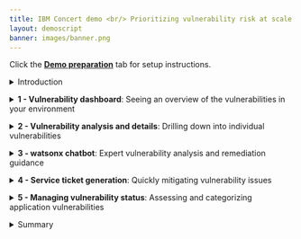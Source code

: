 ```yaml
---
title: IBM Concert demo <br/> Prioritizing vulnerability risk at scale with gen AI insights <br/> <small> <i> Live demo for Tech Sales </i> </small>
layout: demoscript
banner: images/banner.png
---
```


<span id="top"></span>

Click the [**Demo preparation**](demo-preparation) tab for setup instructions.

<details markdown="1">

<summary>Introduction</summary>

As enterprises develop and deploy an increasing number of software applications, they face significant risks and challenges related to Common Vulnerability Exposures (CVEs) and other vulnerabilities in open source software.

Leveraging data from various tools, IBM Concert empowers security professionals to gain a comprehensive view of vulnerabilities across their application landscape. Using an advanced gen AI engine, Concert  assesses vulnerability risk tailored to each customer’s specific environment. Concert identifies potential threats, evaluates their impact and provides actionable recommendations to prioritize and mitigate risks effectively.

Let’s see how IBM Concert accelerates vulnerability management and enhances security posture.

<br/>

</details>

<p/>

<details markdown="1">

<summary><strong>1 - Vulnerability dashboard</strong>: Seeing an overview of the vulnerabilities in your environment</summary>

<br/>

| **1.1** | **Examine the vulnerability landscape** |
| :--- | :--- |
| **Narration** | The security manager at Focus Financial is overwhelmed with a backlog of 1100+ CVEs and struggles to manage vulnerabilities across applications hosted by different teams. With the recent adoption of a microservices architecture, the complexity has surged as these applications now span multiple cloud providers and on-prem environments. This shift has introduced significant challenges in vulnerability management, making it crucial to find a better way to prioritize, manage and address the exposures. |
| **Action** &nbsp; 1.1.1 | Show the **Home** page.<br/> <img src="images/1-1-1.png" width="800" /> |
| **Narration** | On logging into Concert, the security manager is presented with a dashboard that represents different dimensions of the application landscape. The vulnerability summary provides an immediate overview of the risk posture. <br/><br/> The section on the right provides key vulnerability metrics, showing the total number of unique CVEs and affected components. Concert highlights the most critical vulnerabilities. In this case, we see 6 'Priority 1' CVEs, 7 'Priority 2' CVEs, 74 'Priority 3' CVEs and 117 deprioritized CVEs. This concise snapshot helps security managers quickly assess the organization's vulnerability landscape and prioritize remediation efforts. |
| **Action** &nbsp; 1.1.2 | Scroll down the home page to show the **Most vulnerable applications** (left) and **Prioritized CVEs impacting public access points** (right) graphs. <br/> <img src="images/1-1-2.png" width="800" /> |
| **Narration** | Scrolling down the home page, the security manager sees two visual representations of vulnerability risk. <br/><br/>The bar chart on the left provides a clear view of the most vulnerable applications within the organization. By categorizing and prioritizing the vulnerabilities, the security manager can quickly identify that even though the 'quote-of-the-day' application contains the highest number CVE findings, the application to pay immediate attention to might be the 'ecommerce ' app because it contains the most CVEs in the critical (Priority 1) category. <br/><br/>The scatter plot on the right highlights the CVEs that have a potential path to public access points, with each point representing a CVE and its associated risk score and impact. |
| **Action** &nbsp; 1.1.3 | Scroll down the home page to show the **Highest prioritiy CVEs** table. <br/> <img src="images/1-1-3.png" width="800" /> |
| **Narration** | At the bottom of the Home page, the security manager can see the top five vulnerabilities displayed in order of criticality. |

<br/>

| **1.2** | **Display CVEs in the Arena View** |
| :--- | :--- |
| **Action** &nbsp; 1.2.1 | Click **Arena view**. <inline-notification text="Use the zoom controls on the bottom right to fit the view on your screen."></inline-notification> <img src="images/2-1-1a.png" width="800" /> |
| **Narration** | The 'Arena view' provides the security manager with a 360-degree view of the entire application ecosystem. |
| **Action** &nbsp; 1.2.2 | Click the **Prioritized CVEs** switch, which will display the prioritized CVEs on the left side of the Arena view. <br/> <img src="images/4-1-1.png" width="800" /> |
| **Narration** | By clicking the 'Prioritized CVEs' switch, the security manager reveals a red cluster showing all the high priority CVEs. This visualization details the affected repositories, deployed images, applications and public access points. It provides a comprehensive overview of how vulnerabilities propagate through the system, enabling informed decision-making for remediation efforts. |
| **Action** &nbsp; 1.2.3 | Hover over any CVE node to highlight its end-to-end connections. <br/> <img src="images/1-2-3.png" width="800" /> |
| **Narration** | The darkest red circles represent Concert's ‘Priority 1’ vulnerabilities. By hovering over any node, the security manager sees the repositories, images, applications, environments and access points associated with a CVE. |
| **Action** &nbsp; 1.2.4 | Click the **Prioritized exposures** switch. <br/> <img src="images/1-2-4.png" width="800" /> |
| **Narration** | By clicking the 'Prioritized exposures' switch, the security manager reveals two new orange clusters. This visualization displays exposures detected from static code scans on the left side of the Arena view and dynamic security scans on the right side of the Arena view. |

**[Go to top](#top)**

<br/><br/>

</details>

<p/>

<details markdown="1">

<summary><strong>2 - Vulnerability analysis and details</strong>: Drilling down into individual vulnerabilities</summary>

<br/>

| **2.1** | **Examine vulnerabilities in the Dimensions view** |
| :--- | :--- |
| **Action** &nbsp; 2.1.1 | Click **Dimensions** and select **Vulnerability**.<br/><img src="images/5-2-3a.png" width="800" /> |
| **Narration** | To see a list of all vulnerabilities, the security manager accesses the Vulnerability page in the Dimensions view. The vulernability dashboard provides a snapshot of source code, image scan, runtime vulnerabilities and exposures as well as a detailed list of all vulnerabilities prioritized by risk score. This view enables quick identification of the most critical vulnerabilities across all applications. It offers a comprehensive overview, making it easy to sort, filter and find vulnerabilities in the system. |

<br/>

| **2.2** | **View CVE details** |
| :--- | :--- |
| **Action** &nbsp; 2.2.1 | Click the Priority first CVE (<strong>CVE-2022-42889</strong>). <br/> <img src="images/2-2-1.png" width="800" /> <br/><br/> The following 'CVE details' screen will appear: <br/> <img src="images/3-1-3.png" width="800" /> |
| **Action** &nbsp; 2.2.2 | Highlight the difference between the generic CVSS risk score and Concert's custom risk score and priority. <br/> <img src="images/2-2-2.png" width="800" /> |
| **Narration** | The security manager selects a CVE to view the details and sees the impact view showing the packages, images, applications and environments affected by the vulnerablability. <br/><br/> The CVE view also provides the security manager with a summary of the issue, the generic CVSS score and a custom Concert risk score. <br/>Concert leverages generative AI to correlate vulnerability data across multiple risk vectors, analyzing package and application dependencies to highlight risks specific to an organization’s environment. This allows Concert to generate a score based on the actual exposure risk. <br/><br/>Concert uses the following vectors to calculate the risk posed by each vulnerability.<br/>• Base CVSS score<br/>• Proprietary threat intelligence from IBM X-Force<br/>• Application criticality<br/>• Publicly exposed access points |



**[Go to top](#top)**

<br/><br/>

</details>

<p/>

<details markdown="1">

<summary><strong>3 - watsonx chatbot</strong>: Expert vulnerability analysis and remediation guidance</summary>

<br/>

| **3.1** | **Interact with the chatbot** |
| :--- | :--- |
| **Action** &nbsp; 3.1.1 | Click **Ask watsonx**. <br/> <img src="images/3-1-1.png" width="800" /> |
| **Narration** | Concert’s interactive chatbot uses generative AI to dig deeper into Concert’s specific suggestions and explain the potential impact and remediation of each issue. The chatbot uses IBM’s Granite language model powered by watsonx and comes pre-trained to have interactive conversations about application vulnerabilities. The security manager interactively asks questions about CVE details and engages in a discussion about remediation guidance. Concert responds with CVE-specific details. |
| **Action** &nbsp; 3.1.2 | Type '**How do I mitigate this CVE?**' in the chatbot. <br/> <img src="images/3-1-2.png" width="800" /> |
| **Narration** | Concert responds like an expert, providing the security manager with insight about the vulnerability and offering remediation guidance. |
| **Action** &nbsp; 3.1.3 | Type '**Does this CVE have known exploits?**' in the chatbot. <br/> <img src="images/3-1-2a.png" width="800" /> |

**[Go to top](#top)**

<br/><br/>

</details>

<p/>

<details markdown="1">

<summary><strong>4 - Service ticket generation</strong>: Quickly mitigating vulnerability issues</summary>

<br/>

| **4.1** | **Open a ticket** |
| :--- | :--- |
| **Narration** | Now that the security manager fully understands the potential impact of the CVE on the application environment, Concert can automatically generate a service ticket to resolve the vulnerability. Previously, this process required manually communicating the issue to a separate team to create the service ticket. |
| **Action** &nbsp; 4.1.1 | Click **Open ticket** in the first row. <br/> <img src="images/5-1-1.png" width="800" /> <br/><br/> The following **Open a ticket** screen will appear: <br/> <img src="images/5-1-2.png" width="800" /> |
| **Narration** | Concert can connect directly to popular ticketing systems, such as GitHub, Jira and ServiceNow, to automatically generate service tickets to remediate the vulnerability. Concert automatically inserts the appropriate text into the ticket fields, automating what would otherwise be a time-consuming task. In addition to ensuring accuracy, Concert saves an average of 15 minutes per vulnerability, which can add up significantly given the thousands of issues that arise each year. |
| **Action** &nbsp; 4.1.2 | Click **X** to close the **Open a ticket** screen. <br/> <img src="images/5-1-3.png" width="800" /> |
| **Action** &nbsp; 4.1.3 | Click **X** to close the CVE details screen. <br/> <img src="images/5-1-4.png" width="800" /> |

<br/>

| **4.2** | **Create an automation rule** |
| :--- | :--- |
| **Narration** | Alternatively, the security manager can configure automation rules to automatically create and assign tickets in the ticketing system, further speeding up the process of remediating vulnerabilities. Concert’s automation rules define the automatic actions to take when it detects a CVE that needs remediation. |
| **Action** &nbsp; 4.2.1 | Click **Administration** and select **Integrations**. <br/> <img src="images/5-2-1.png" width="800" /> |
| **Action** &nbsp; 4.2.2 | Click the **Automation rules** tab. <br/> <img src="images/5-2-2.png" width="800" /> |
| **Action** &nbsp; 4.2.3 | Click **Create automation rule**. <br/> <img src="images/5-2-3.png" width="800" /> |
| **Action** &nbsp; 4.2.4 | In the **Name** field, type '**Create ticket for critical CVE on prod environment**' (1). <br/> For the first condition, select **Environments** and **production** (2). <br/> For the second condition, Select **Open GitHub issue** (3). <br/> <img src="images/5-2-4.png" width="800" /> |
| **Narration** | For example, the security manager can configure a rule to automatically generate a service ticket in GitHub for each vulnerability detected in the production environment. If desired, the security manager can also set threshold values on risk scores to determine when a ticket should be generated. |
| **Action** &nbsp; 4.2.5 | Click **X** to close the **Create an automation rule** screen. <br/> <img src="images/5-2-5.png" width="800" /> |

**[Go to top](#top)**

<br/><br/>

</details>

<p/>

<details markdown="1">

<summary><strong>5 - Managing vulnerability status</strong>: Assessing and categorizing application vulnerabilities</summary>

<br/>

| **5.1** | **Organize vulnerabilities in the kanban view** |
| :--- | :--- |
| **Action** &nbsp; 5.1.1 | Click **Inventory** and select **Applications**. <br/> <img src="images/6-1-2.png" width="800" /> |
| **Action** &nbsp; 5.1.2 | Click **paymentApp** in the **Applications** view. <br/><img src="images/5-1-2a.png" width="800" /> |
| **Action** &nbsp; 5.1.3 | Click **Prioritized CVE findings** in the **paymentApp** application dialog.<br/><img src="images/6-1-1.png" width="800" /> |
| **Narration** | The security manager organizes all vulnerabilities affecting a specific application using Concert's convenient kanban board. The CVEs are categorized according to those with 'Assessment in progress', 'Exception requested' and 'False positive.' The status of a CVE can be updated by simply dragging and dropping it into the appropriate column. |

<br/>

**[Go to top](#top)**

<br/><br/>

</details>

<p/>

<details markdown="1">

<summary>Summary</summary>

We’ve demonstrated how Concert assists a security manager in identifying and prioritizing vulnerabilities and streamlining the remediation process. Before implementing Concert, the security team faced challenges with manual efforts, fragmented tools and extensive data needed to manage and assess vulnerabilities.

The security manager utilized Concert to unify disparate data sources, offering a comprehensive view of the security posture. Concert used gen AI to analyze data across various environments, enabling the security team to proactively prioritize, understand and address vulnerabilities.

**[Go to top](#top)**

<br/><br/>

</details>